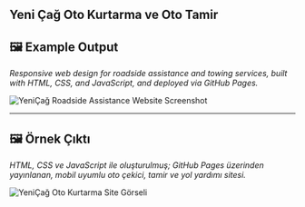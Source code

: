 Yeni Çağ Oto Kurtarma ve Oto Tamir
---

## 🖼️ Example Output

*Responsive web design for roadside assistance and towing services, built with HTML, CSS, and JavaScript, and deployed via GitHub Pages.*

![YeniÇağ Roadside Assistance Website Screenshot](https://drive.google.com/uc?export=view&id=1-Ku6ZBEhXDoSd7gr6gH0OKHt5jysM6RK)

---

## 🖼️ Örnek Çıktı

*HTML, CSS ve JavaScript ile oluşturulmuş; GitHub Pages üzerinden yayınlanan, mobil uyumlu oto çekici, tamir ve yol yardımı sitesi.*

![YeniÇağ Oto Kurtarma Site Görseli](https://drive.google.com/uc?export=view&id=1-Ku6ZBEhXDoSd7gr6gH0OKHt5jysM6RK)
